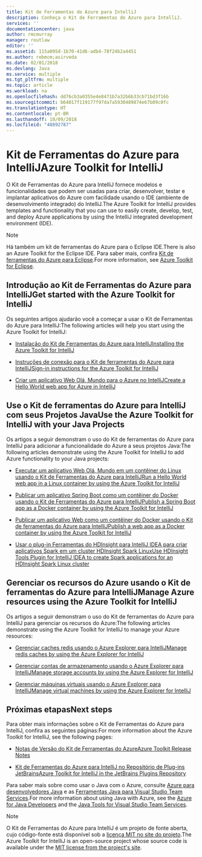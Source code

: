```yaml
---
title: Kit de Ferramentas do Azure para IntelliJ
description: Conheça o Kit de Ferramentas do Azure para IntelliJ.
services: ''
documentationcenter: java
author: rmcmurray
manager: routlaw
editor: ''
ms.assetid: 115a095d-1b70-41d6-adb4-78f24b2a4451
ms.author: robmcm;asirveda
ms.date: 02/01/2018
ms.devlang: Java
ms.service: multiple
ms.tgt_pltfrm: multiple
ms.topic: article
ms.workload: na
ms.openlocfilehash: dd76cb3a0355e4e8471b7a32b6b33cb71bd3f16b
ms.sourcegitcommit: b64017f119177f97da7a5930489874e67b09c0fc
ms.translationtype: HT
ms.contentlocale: pt-BR
ms.lasthandoff: 10/09/2018
ms.locfileid: "48892787"
---
```

# <a name="azure-toolkit-for-intellij"></a><span data-ttu-id="58129-103">Kit de Ferramentas do Azure para IntelliJ</span><span class="sxs-lookup"><span data-stu-id="58129-103">Azure Toolkit for IntelliJ</span></span>
<span data-ttu-id="58129-104">O Kit de Ferramentas do Azure para IntelliJ fornece modelos e funcionalidades que podem ser usadas para criar, desenvolver, testar e implantar aplicativos do Azure com facilidade usando o IDE (ambiente de desenvolvimento integrado) do IntelliJ.</span><span class="sxs-lookup"><span data-stu-id="58129-104">The Azure Toolkit for IntelliJ provides templates and functionality that you can use to easily create, develop, test, and deploy Azure applications by using the IntelliJ integrated development environment (IDE).</span></span>

> [!NOTE]
> 
> <span data-ttu-id="58129-105">Há também um kit de ferramentas do Azure para o Eclipse IDE.</span><span class="sxs-lookup"><span data-stu-id="58129-105">There is also an Azure Toolkit for the Eclipse IDE.</span></span> <span data-ttu-id="58129-106">Para saber mais, confira [Kit de ferramentas do Azure para Eclipse](../eclipse/azure-toolkit-for-eclipse.md).</span><span class="sxs-lookup"><span data-stu-id="58129-106">For more information, see [Azure Toolkit for Eclipse](../eclipse/azure-toolkit-for-eclipse.md).</span></span>
> 

## <a name="get-started-with-the-azure-toolkit-for-intellij"></a><span data-ttu-id="58129-107">Introdução ao Kit de Ferramentas do Azure para IntelliJ</span><span class="sxs-lookup"><span data-stu-id="58129-107">Get started with the Azure Toolkit for IntelliJ</span></span>
<span data-ttu-id="58129-108">Os seguintes artigos ajudarão você a começar a usar o Kit de Ferramentas do Azure para IntelliJ:</span><span class="sxs-lookup"><span data-stu-id="58129-108">The following articles will help you start using the Azure Toolkit for IntelliJ:</span></span>

* [<span data-ttu-id="58129-109">Instalação do Kit de Ferramentas do Azure para IntelliJ</span><span class="sxs-lookup"><span data-stu-id="58129-109">Installing the Azure Toolkit for IntelliJ</span></span>](azure-toolkit-for-intellij-installation.md)

* [<span data-ttu-id="58129-110">Instruções de conexão para o Kit de ferramentas do Azure para IntelliJ</span><span class="sxs-lookup"><span data-stu-id="58129-110">Sign-in instructions for the Azure Toolkit for IntelliJ</span></span>](azure-toolkit-for-intellij-sign-in-instructions.md)

* [<span data-ttu-id="58129-111">Criar um aplicativo Web Olá, Mundo para o Azure no IntelliJ</span><span class="sxs-lookup"><span data-stu-id="58129-111">Create a Hello World web app for Azure in IntelliJ</span></span>](azure-toolkit-for-intellij-create-hello-world-web-app.md)

## <a name="use-the-azure-toolkit-for-intellij-with-your-java-projects"></a><span data-ttu-id="58129-112">Use o Kit de ferramentas do Azure para IntelliJ com seus Projetos Java</span><span class="sxs-lookup"><span data-stu-id="58129-112">Use the Azure Toolkit for IntelliJ with your Java Projects</span></span>
<span data-ttu-id="58129-113">Os artigos a seguir demonstram o uso do Kit de ferramentas do Azure para IntelliJ para adicionar a funcionalidade do Azure a seus projetos Java:</span><span class="sxs-lookup"><span data-stu-id="58129-113">The following articles demonstrate using the Azure Toolkit for IntelliJ to add Azure functionality to your Java projects:</span></span>

* [<span data-ttu-id="58129-114">Executar um aplicativo Web Olá, Mundo em um contêiner do Linux usando o Kit de Ferramentas do Azure para IntelliJ</span><span class="sxs-lookup"><span data-stu-id="58129-114">Run a Hello World web app in a Linux container by using the Azure Toolkit for IntelliJ</span></span>](azure-toolkit-for-intellij-hello-world-web-app-linux.md)

* [<span data-ttu-id="58129-115">Publicar um aplicativo Spring Boot como um contêiner do Docker usando o Kit de Ferramentas do Azure para IntelliJ</span><span class="sxs-lookup"><span data-stu-id="58129-115">Publish a Spring Boot app as a Docker container by using the Azure Toolkit for IntelliJ</span></span>](azure-toolkit-for-intellij-publish-spring-boot-docker-app.md)

* [<span data-ttu-id="58129-116">Publicar um aplicativo Web como um contêiner do Docker usando o Kit de ferramentas do Azure para IntelliJ</span><span class="sxs-lookup"><span data-stu-id="58129-116">Publish a web app as a Docker container by using the Azure Toolkit for IntelliJ</span></span>](azure-toolkit-for-intellij-publish-as-docker-container.md)

* [<span data-ttu-id="58129-117">Usar o plug-in Ferramentas do HDInsight para IntelliJ IDEA para criar aplicativos Spark em um cluster HDInsight Spark Linux</span><span class="sxs-lookup"><span data-stu-id="58129-117">Use HDInsight Tools Plugin for IntelliJ IDEA to create Spark applications for an HDInsight Spark Linux cluster</span></span>](/azure/hdinsight/hdinsight-apache-spark-intellij-tool-plugin)

## <a name="manage-azure-resources-using-the-azure-toolkit-for-intellij"></a><span data-ttu-id="58129-118">Gerenciar os recursos do Azure usando o Kit de ferramentas do Azure para IntelliJ</span><span class="sxs-lookup"><span data-stu-id="58129-118">Manage Azure resources using the Azure Toolkit for IntelliJ</span></span>
<span data-ttu-id="58129-119">Os artigos a seguir demonstram o uso do Kit de ferramentas do Azure para IntelliJ para gerenciar os recursos do Azure:</span><span class="sxs-lookup"><span data-stu-id="58129-119">The following articles demonstrate using the Azure Toolkit for IntelliJ to manage your Azure resources:</span></span>

* [<span data-ttu-id="58129-120">Gerenciar caches redis usando o Azure Explorer para IntelliJ</span><span class="sxs-lookup"><span data-stu-id="58129-120">Manage redis caches by using the Azure Explorer for IntelliJ</span></span>](azure-toolkit-for-intellij-managing-redis-caches-using-azure-explorer.md)

* [<span data-ttu-id="58129-121">Gerenciar contas de armazenamento usando o Azure Explorer para IntelliJ</span><span class="sxs-lookup"><span data-stu-id="58129-121">Manage storage accounts by using the Azure Explorer for IntelliJ</span></span>](azure-toolkit-for-intellij-managing-virtual-machines-using-azure-explorer.md)

* [<span data-ttu-id="58129-122">Gerenciar máquinas virtuais usando o Azure Explorer para IntelliJ</span><span class="sxs-lookup"><span data-stu-id="58129-122">Manage virtual machines by using the Azure Explorer for IntelliJ</span></span>](azure-toolkit-for-intellij-managing-storage-accounts-using-azure-explorer.md)

## <a name="next-steps"></a><span data-ttu-id="58129-123">Próximas etapas</span><span class="sxs-lookup"><span data-stu-id="58129-123">Next steps</span></span>

<span data-ttu-id="58129-124">Para obter mais informações sobre o Kit de Ferramentas do Azure para IntelliJ, confira as seguintes páginas:</span><span class="sxs-lookup"><span data-stu-id="58129-124">For more information about the Azure Toolkit for IntelliJ, see the following pages:</span></span>

* [<span data-ttu-id="58129-125">Notas de Versão do Kit de Ferramentas do Azure</span><span class="sxs-lookup"><span data-stu-id="58129-125">Azure Toolkit Release Notes</span></span>](https://github.com/Microsoft/azure-tools-for-java/releases)

* [<span data-ttu-id="58129-126">Kit de Ferramentas do Azure para IntelliJ no Repositório de Plug-ins JetBrains</span><span class="sxs-lookup"><span data-stu-id="58129-126">Azure Toolkit for IntelliJ in the JetBrains Plugins Repository</span></span>](https://plugins.jetbrains.com/plugin/8053-azure-toolkit-for-intellij)

<span data-ttu-id="58129-127">Para saber mais sobre como usar o Java com o Azure, consulte [Azure para desenvolvedores Java](https://docs.microsoft.com/java/azure/) e as [Ferramentas Java para Visual Studio Team Services](https://java.visualstudio.com/).</span><span class="sxs-lookup"><span data-stu-id="58129-127">For more information about using Java with Azure, see the [Azure for Java Developers](https://docs.microsoft.com/java/azure/) and the [Java Tools for Visual Studio Team Services](https://java.visualstudio.com/).</span></span>

> [!NOTE]
> 
> <span data-ttu-id="58129-128">O Kit de Ferramentas do Azure para IntelliJ é um projeto de fonte aberta, cujo código-fonte está disponível sob a [licença MIT no site do projeto](https://github.com/microsoft/azure-tools-for-java).</span><span class="sxs-lookup"><span data-stu-id="58129-128">The Azure Toolkit for IntelliJ is an open-source project whose source code is available under the [MIT license from the project's site](https://github.com/microsoft/azure-tools-for-java).</span></span>
> 

<!-- [!INCLUDE [azure-toolkit-for-intellij-additional-resources](../includes/azure-toolkit-for-intellij-additional-resources.md)] -->

<!-- URL List -->

[Azure for Java Developers]: https://docs.microsoft.com/java/azure/
[Java Tools for Visual Studio Team Services]: https://java.visualstudio.com/

<!-- Temporarily Deprecated URLs -->

<!-- [Debug a Java Web App on Azure in IntelliJ]: ./app-service-web/app-service-web-debug-java-web-app-in-intellij.md -->

